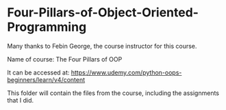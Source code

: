 # Four-Pillars-of-Object-Oriented-Programming

Many thanks to Febin George, the course instructor for this course.

Name of course: The Four Pillars of OOP

It can be accessed at: https://www.udemy.com/python-oops-beginners/learn/v4/content

This folder will contain the files from the course, including the assignments that I did.


